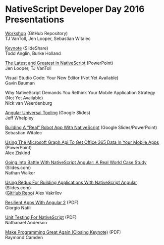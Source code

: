 # NativeScript Developer Day 2016 Presentations

[Workshop](https://nativescript.github.io/developer-day-workshop/) (GitHub Repository)<br>
TJ VanToll, Jen Looper, Sebastian Witalec

[Keynote](http://www.slideshare.net/BrianRinaldi/nativescript-developer-day-keynote-todd-anglin-burke-holland) (SlideShare)<br>
Todd Anglin, Burke Holland

[The Latest and Greatest in NativeScript](https://github.com/telerik/NativeScript-Developer-Day-2016-Presentations/blob/master/nativescript-new-looper-vantoll.pptx?raw=true) (PowerPoint)<br>
Jen Looper, TJ VanToll

Visual Studio Code: Your New Editor (Not Yet Available)<br>
Gavin Bauman

Why NativeScript Demands You Rethink Your Mobile Application Strategy (Not Yet Available)<br>
Nick van Weerdenburg

[Angular Universal Tooling](https://docs.google.com/presentation/d/1EvWk436DvLYDfomq0tMuNjdAMSIvl1jn2XdBo_Bl5as/edit?usp=sharing) (Google Slides)<br>
Jeff Whelpley

[Building A "Real" Robot App With NativeScript](https://drive.google.com/file/d/0B4BcydrYoAJFa0NpQ3F0VVFaQ1U/view) (Google Slides/PowerPoint)<br>
Sebastian Witalec

[Using The Microsoft Graph Api To Get Office 365 Data In Your Mobile Apps](https://github.com/telerik/NativeScript-Developer-Day-2016-Presentations/blob/master/alex-ziskind.pptx?raw=true) (PowerPoint)<br>
Alex Ziskind

[Going Into Battle With NativeScript Angular: A Real World Case Study](http://slides.com/nathanwalker/shoutoutplay-devdays#/) (Slides.com)<br>
Nathan Walker

[Using Redux For Building Applications With NativeScript Angular](http://slides.com/alexandervakrilov/nativescriptredux#/) (Slides.com)<br>
([GitHub Repo](https://github.com/vakrilov/ns-dev-days-demo))
Alex Vakrilov

[Resilient Apps With Angular 2](https://github.com/telerik/NativeScript-Developer-Day-2016-Presentations/blob/master/giorgio-natili.pdf) (PDF)<br>
Giorgio Natili

[Unit Testing For NativeScript](http://fluentreports.com/blog/wp-content/uploads/2016/09/NativeScript-Testing.pdf) (PDF)<br>
Nathanael Anderson

[Make Programming Great Again (Closing Keynote)](https://github.com/telerik/NativeScript-Developer-Day-2016-Presentations/blob/master/raymond-camden.pdf) (PDF)<br>
Raymond Camden





